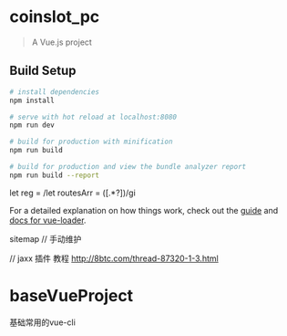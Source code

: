# coinslot_pc

> A Vue.js project

## Build Setup

``` bash
# install dependencies
npm install

# serve with hot reload at localhost:8080
npm run dev

# build for production with minification
npm run build

# build for production and view the bundle analyzer report
npm run build --report
```

let reg = /let routesArr = (\[.*?\])/gi

For a detailed explanation on how things work, check out the [guide](http://vuejs-templates.github.io/webpack/) and [docs for vue-loader](http://vuejs.github.io/vue-loader).

sitemap //  手动维护

// jaxx 插件 教程
http://8btc.com/thread-87320-1-3.html
# baseVueProject
基础常用的vue-cli
